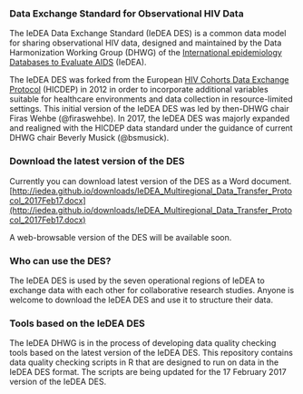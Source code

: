 ### Data Exchange Standard for Observational HIV Data
The IeDEA Data Exchange Standard (IeDEA DES) is a common data model for sharing observational HIV data, designed and maintained by the Data Harmonization Working Group (DHWG) of the [International epidemiology Databases to Evaluate AIDS](iedea.org) (IeDEA).

The IeDEA DES was forked from the European [HIV Cohorts Data Exchange Protocol](http://www.hicdep.org/) (HICDEP) in 2012 in order to incorporate additional variables suitable for healthcare environments and data collection in resource-limited settings. This initial version of the IeDEA DES was led by then-DHWG chair Firas Wehbe (@firaswehbe). In 2017, the IeDEA DES was majorly expanded and realigned with the HICDEP data standard under the guidance of current DHWG chair Beverly Musick (@bsmusick).

### Download the latest version of the DES
Currently you can download latest version of the DES as a Word document.
[http://iedea.github.io/downloads/IeDEA_Multiregional_Data_Transfer_Protocol_2017Feb17.docx](http://iedea.github.io/downloads/IeDEA_Multiregional_Data_Transfer_Protocol_2017Feb17.docx)

A web-browsable version of the DES will be available soon.

### Who can use the DES?
The IeDEA DES is used by the seven operational regions of IeDEA to exchange data with each other for collaborative research studies. Anyone is welcome to download the IeDEA DES and use it to structure their data.

### Tools based on the IeDEA DES
The IeDEA DHWG is in the process of developing data quality checking tools based on the latest version of the IeDEA DES. This repository contains data quality checking scripts in R that are designed to run on data in the IeDEA DES format. The scripts are being updated for the 17 February 2017 version of the IeDEA DES.


